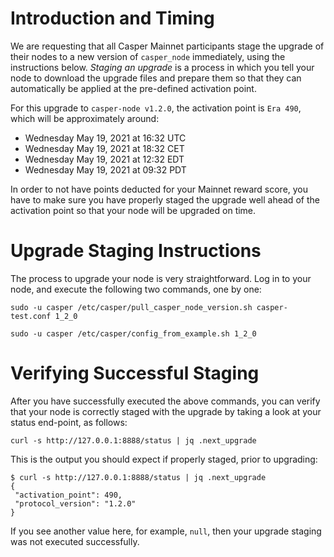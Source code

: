 # Introduction and Timing
We are requesting that all Casper Mainnet participants stage the upgrade of their nodes to a new version of `casper_node` immediately, using the instructions below. _Staging an upgrade_ is a process in which you tell your node to download the upgrade files and prepare them so that they can automatically be applied at the pre-defined activation point.

For this upgrade to `casper-node v1.2.0`, the activation point is `Era 490`, which will be approximately around:

* Wednesday May 19, 2021 at 16:32 UTC
* Wednesday May 19, 2021 at 18:32 CET
* Wednesday May 19, 2021 at 12:32 EDT
* Wednesday May 19, 2021 at 09:32 PDT

In order to not have points deducted for your Mainnet reward score, you have to make sure you have properly staged the upgrade well ahead of the activation point so that your node will be upgraded on time.

# Upgrade Staging Instructions
The process to upgrade your node is very straightforward. Log in to your node, and execute the following two commands, one by one:

`sudo -u casper /etc/casper/pull_casper_node_version.sh casper-test.conf 1_2_0`

`sudo -u casper /etc/casper/config_from_example.sh 1_2_0`

# Verifying Successful Staging
After you have successfully executed the above commands, you can verify that your node is correctly staged with the upgrade by taking a look at your status end-point, as follows:

`curl -s http://127.0.0.1:8888/status | jq .next_upgrade`

This is the output you should expect if properly staged, prior to upgrading:

    $ curl -s http://127.0.0.1:8888/status | jq .next_upgrade
    {
     "activation_point": 490,
     "protocol_version": "1.2.0"
    }

If you see another value here, for example, `null`, then your upgrade staging was not executed successfully.